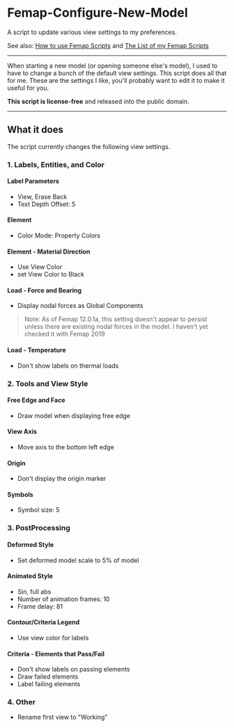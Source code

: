 # Femap-Configure-New-Model
A script to update various view settings to my preferences.

See also: [How to use Femap Scripts](https://github.com/aaronjasso/How_to_use_Femap_Scripts) and [The List of my Femap Scripts](https://github.com/aaronjasso/My-Femap-Scripts)

---

When starting a new model (or opening someone else's model), I used to have to change a bunch of the default view settings. This script does all that for me. These are the settings I like, you'll probably want to edit it to make it useful for you.

**This script is license-free** and released into the public domain.

---

## What it does
The script currently changes the following view settings.

### 1. Labels, Entities, and Color

#### Label Parameters
* View, Erase Back
* Text Depth Offset: 5

#### Element
* Color Mode: Property Colors

#### Element - Material Direction
* Use View Color
* set View Color to Black

#### Load - Force and Bearing
* Display nodal forces as Global Components
>Note: As of Femap 12.0.1a, this setting doesn't appear to persist unless there are existing nodal forces in the model. I haven't yet checked it with Femap 2019

#### Load - Temperature
* Don't show labels on thermal loads

### 2. Tools and View Style

#### Free Edge and Face
* Draw model when displaying free edge

#### View Axis
* Move axis to the bottom left edge

#### Origin
* Don't display the origin marker

#### Symbols
* Symbol size: 5

### 3. PostProcessing

#### Deformed Style
* Set deformed model scale to 5% of model

#### Animated Style
* Sin, full abs
* Number of animation frames: 10
* Frame delay: 81

#### Contour/Criteria Legend
* Use view color for labels

#### Criteria - Elements that Pass/Fail
* Don't show labels on passing elements
* Draw failed elements
* Label failing elements

### 4. Other
* Rename first view to "Working"
